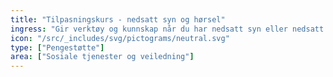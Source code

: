 ```yaml
---
title: "Tilpasningskurs - nedsatt syn og hørsel"
ingress: "Gir verktøy og kunnskap når du har nedsatt syn eller nedsatt hørsel."
icon: "/src/_includes/svg/pictograms/neutral.svg"
type: ["Pengestøtte"]
area: ["Sosiale tjenester og veiledning"]
---
```

